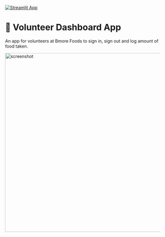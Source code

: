 [![Streamlit App](https://static.streamlit.io/badges/streamlit_badge_black_white.svg)](https://share.streamlit.io/streamlit/example-app-bug-report/main)

# 🐞 Volunteer Dashboard App

An app for volunteers at Bmore Foods to sign in, sign out and log amount of food taken. 

<img width="583" alt="screenshot" src="https://user-images.githubusercontent.com/7164864/141757795-45576b0b-7322-4ef1-b2cc-32a8f108eb7f.png">
